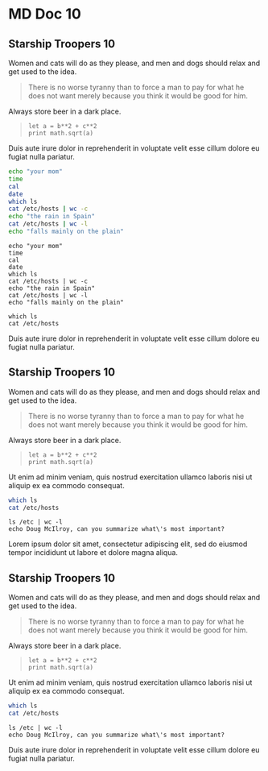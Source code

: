 # MD Doc 10
## Starship Troopers 10

Women and cats will do as they please, and men and dogs should relax and get used to the idea.

> There is no worse tyranny than to force a man to pay 
> for what he does not want merely because you think
> it would be good for him.

Always store beer in a dark place.

> ```
> let a = b**2 + c**2
> print math.sqrt(a)
> ```
	
Duis aute irure dolor in reprehenderit in voluptate velit esse cillum dolore eu
fugiat nulla pariatur.

<!-- @Chromium162 @test -->
```sh
echo "your mom"
time
cal
date
which ls
cat /etc/hosts | wc -c
echo "the rain in Spain"
cat /etc/hosts | wc -l
echo "falls mainly on the plain"
```

```
echo "your mom"
time
cal
date
which ls
cat /etc/hosts | wc -c
echo "the rain in Spain"
cat /etc/hosts | wc -l
echo "falls mainly on the plain"
```

```
which ls
cat /etc/hosts
```
Duis aute irure dolor in reprehenderit in voluptate velit esse cillum dolore eu
fugiat nulla pariatur.

## Starship Troopers 10

Women and cats will do as they please, and men and dogs should relax and get used to the idea.

> There is no worse tyranny than to force a man to pay 
> for what he does not want merely because you think
> it would be good for him.

Always store beer in a dark place.

> ```
> let a = b**2 + c**2
> print math.sqrt(a)
> ```
	
Ut enim ad minim veniam, quis nostrud exercitation ullamco laboris nisi ut
aliquip ex ea commodo consequat.

```sh
which ls
cat /etc/hosts
```

```
ls /etc | wc -l
echo Doug McIlroy, can you summarize what\'s most important?
```
Lorem ipsum dolor sit amet, consectetur adipiscing elit, sed do eiusmod tempor
incididunt ut labore et dolore magna aliqua.

## Starship Troopers 10

Women and cats will do as they please, and men and dogs should relax and get used to the idea.

> There is no worse tyranny than to force a man to pay 
> for what he does not want merely because you think
> it would be good for him.

Always store beer in a dark place.

> ```
> let a = b**2 + c**2
> print math.sqrt(a)
> ```
	
Ut enim ad minim veniam, quis nostrud exercitation ullamco laboris nisi ut
aliquip ex ea commodo consequat.

```sh
which ls
cat /etc/hosts
```

```
ls /etc | wc -l
echo Doug McIlroy, can you summarize what\'s most important?
```
Duis aute irure dolor in reprehenderit in voluptate velit esse cillum dolore eu
fugiat nulla pariatur.
